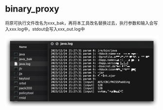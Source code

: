 # binary_proxy

将原可执行文件改名为xxx_bak，再将本工具改名替换过去，执行参数和输入会写入xxx.log中，stdout会写入xxx_out.log中


![效果](result.jpg)
